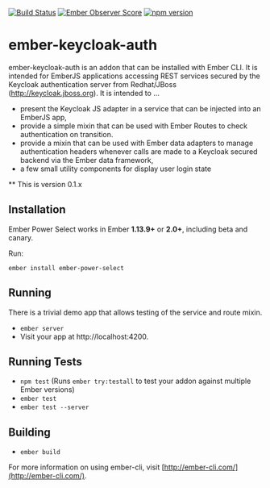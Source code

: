 [![Build Status](https://travis-ci.org/JFTechnology/ember-keycloak-auth.svg)](https://travis-ci.org/JFTechnology/ember-keycloak-auth)
[![Ember Observer Score](http://emberobserver.com/badges/ember-keycloak-auth.svg)](http://emberobserver.com/addons/ember-keycloak-auth)
[![npm version](https://badge.fury.io/js/ember-keycloak-auth.svg)](https://badge.fury.io/js/ember-keycloak-uath)

# ember-keycloak-auth 

ember-keycloak-auth is an addon that can be installed with Ember CLI. It is intended for EmberJS applications accessing 
REST services secured by the Keycloak authentication server from Redhat/JBoss (http://keycloak.jboss.org). It is intended to ...
 * present the Keycloak JS adapter in a service that can be injected into an EmberJS app, 
 * provide a simple mixin that can be used with Ember Routes to check authentication on transition. 
 * provide a mixin that can be used with Ember data adapters to manage authentication headers whenever calls are made to a Keycloak secured backend via the Ember data framework,
 * a few small utility components for display user login state
 
 ** This is version 0.1.x

## Installation

Ember Power Select works in Ember **1.13.9+** or **2.0+**, including beta and canary.

Run:

```
ember install ember-power-select
```

## Running

There is a trivial demo app that allows testing of the service and route mixin. 

* `ember server`
* Visit your app at http://localhost:4200.

## Running Tests

* `npm test` (Runs `ember try:testall` to test your addon against multiple Ember versions)
* `ember test`
* `ember test --server`

## Building

* `ember build`

For more information on using ember-cli, visit [http://ember-cli.com/](http://ember-cli.com/).
